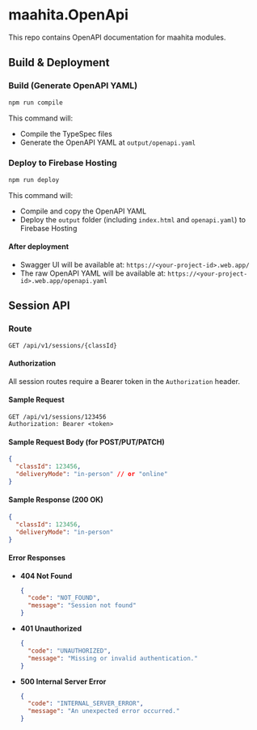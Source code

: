 
# maahita.OpenApi
This repo contains OpenAPI documentation for maahita modules.

## Build & Deployment

### Build (Generate OpenAPI YAML)

```sh
npm run compile
```
This command will:
- Compile the TypeSpec files
- Generate the OpenAPI YAML at `output/openapi.yaml`

### Deploy to Firebase Hosting

```sh
npm run deploy
```
This command will:
- Compile and copy the OpenAPI YAML
- Deploy the `output` folder (including `index.html` and `openapi.yaml`) to Firebase Hosting

#### After deployment
- Swagger UI will be available at: `https://<your-project-id>.web.app/`
- The raw OpenAPI YAML will be available at: `https://<your-project-id>.web.app/openapi.yaml`


## Session API

### Route
`GET /api/v1/sessions/{classId}`

#### Authorization
All session routes require a Bearer token in the `Authorization` header.

#### Sample Request
```
GET /api/v1/sessions/123456
Authorization: Bearer <token>
```

#### Sample Request Body (for POST/PUT/PATCH)
```json
{
  "classId": 123456,
  "deliveryMode": "in-person" // or "online"
}
```

#### Sample Response (200 OK)
```json
{
  "classId": 123456,
  "deliveryMode": "in-person"
}
```

#### Error Responses

- **404 Not Found**
  ```json
  {
    "code": "NOT_FOUND",
    "message": "Session not found"
  }
  ```
- **401 Unauthorized**
  ```json
  {
    "code": "UNAUTHORIZED",
    "message": "Missing or invalid authentication."
  }
  ```
- **500 Internal Server Error**
  ```json
  {
    "code": "INTERNAL_SERVER_ERROR",
    "message": "An unexpected error occurred."
  }
  ```
